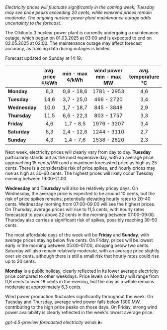 *Electricity prices will fluctuate significantly in the coming week; Tuesday may see price peaks exceeding 20 cents, while weekend prices remain moderate. The ongoing nuclear power plant maintenance outage adds uncertainty to the forecast.*

The Olkiluoto 3 nuclear power plant is currently undergoing a maintenance outage, which began on 01.03.2025 at 03:00 and is expected to end on 02.05.2025 at 02:00. The maintenance outage may affect forecast accuracy, as training data during outages is limited.

Forecast updated on Sunday at 14:19.

|             | avg.<br>price<br>¢/kWh | min - max<br>¢/kWh | wind power<br>min - max<br>MW | avg.<br>temperature<br>°C |
|:------------|:----------------------:|:------------------:|:----------------------------:|:-------------------------:|
| **Monday**      |          6,3           |     0,8 - 18,6     |        1781 - 2953          |            4,6            |
| **Tuesday**     |         14,6           |     3,7 - 25,0     |         466 - 2720          |            3,4            |
| **Wednesday**   |         10,0           |     1,7 - 18,7     |         845 - 3848          |            2,9            |
| **Thursday**    |         11,5           |     6,6 - 22,3     |         803 - 1757          |            3,3            |
| **Friday**      |          4,6           |     1,7 - 8,5      |        1976 - 3207          |            3,4            |
| **Saturday**    |          6,3           |     2,4 - 12,6     |        1244 - 3110          |            2,7            |
| **Sunday**      |          4,3           |     1,4 - 7,6      |        1538 - 2820          |            2,3            |

Next week, electricity prices will clearly vary from day to day. **Tuesday** particularly stands out as the most expensive day, with an average price approaching 15 cents/kWh and a maximum forecasted price as high as 25 cents. There is a considerable risk of price spikes, and hourly prices may rise as high as 30–60 cents. The highest prices will likely occur Tuesday evening between 19:00–21:00.

**Wednesday** and **Thursday** will also be relatively pricey days. On Wednesday, the average price is expected to be around 10 cents, but the risk of price spikes remains, potentially elevating hourly rates to 20–40 cents. Wednesday morning from 07:00–09:00 will see the highest prices. On Thursday, average prices will rise to 11,5 cents, with hourly rates forecasted to peak above 22 cents in the morning between 07:00–09:00. Thursday also carries a significant risk of spikes, possibly reaching 30–50 cents.

The most affordable days of the week will be **Friday** and **Sunday**, with average prices staying below five cents. On Friday, prices will be lowest early in the morning between 05:00–07:00, dropping below two cents. Saturday will also remain relatively moderate, with an average price slightly over six cents, although there is still a small risk that hourly rates could rise up to 20 cents.

**Monday** is a public holiday, clearly reflected in its lower average electricity price compared to other weekdays. Price levels on Monday will range from 0,8 cents to over 18 cents in the evening, but the day as a whole remains moderate at approximately 6,3 cents.

Wind power production fluctuates significantly throughout the week. On Tuesday and Thursday, average wind power falls below 1300 MW, contributing to the high price peaks on those days. On Friday, strong wind power availability is clearly reflected in the week's lowest average price.

*gpt-4.5-preview forecasted electricity winds* 🌬️
